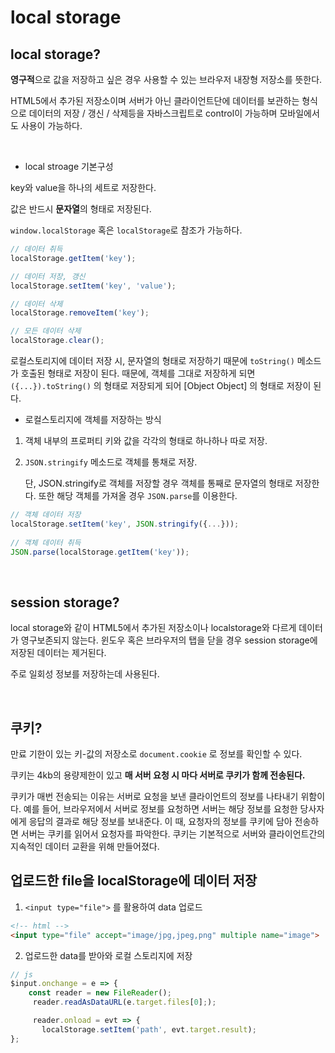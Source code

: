 # local storage



## local storage?

**영구적**으로 값을 저장하고 싶은 경우 사용할 수 있는 브라우저 내장형 저장소를 뜻한다.

HTML5에서 추가된 저장소이며 서버가 아닌 클라이언트단에 데이터를 보관하는 형식으로 데이터의 저장 / 갱신 / 삭제등을 자바스크립트로 control이 가능하며 모바일에서도 사용이 가능하다.

<br>

- local stroage 기본구성

key와 value을 하나의 세트로 저장한다.

값은 반드시 **문자열**의 형태로 저장된다.

`window.localStorage` 혹은 `localStorage`로 참조가 가능하다.

```js
// 데이터 취득
localStorage.getItem('key');

// 데이터 저장, 갱신
localStorage.setItem('key', 'value');

// 데이터 삭제
localStorage.removeItem('key');

// 모든 데이터 삭제
localStorage.clear();
```

로컬스토리지에 데이터 저장 시, 문자열의 형태로 저장하기 때문에 `toString()` 메소드가 호출된 형태로 저장이 된다. 때문에, 객체를 그대로 저장하게 되면 `({...}).toString()` 의 형태로 저장되게 되어 [Object Object] 의 형태로 저장이 된다.

- 로컬스토리지에 객체를 저장하는 방식

1. 객체 내부의 프로퍼티 키와 값을 각각의 형태로 하나하나 따로 저장. 

2. `JSON.stringify` 메소드로 객체를 통채로 저장.

   단,  JSON.stringify로 객체를 저장할 경우 객체를 통째로 문자열의 형태로 저장한다. 또한 해당 객체를 가져올 경우 `JSON.parse`를 이용한다.

```js
// 객체 데이터 저장
localStorage.setItem('key', JSON.stringify({...}));
                     
// 객체 데이터 취득
JSON.parse(localStorage.getItem('key'));
```

<br>

## session storage?

local storage와 같이 HTML5에서 추가된 저장소이나 localstorage와 다르게 데이터가 영구보존되지 않는다. 윈도우 혹은 브라우저의 탭을 닫을 경우 session storage에 저장된 데이터는 제거된다.

주로 일회성 정보를 저장하는데 사용된다.

<br>

## 쿠키?

만료 기한이 있는 키-값의 저장소로 `document.cookie` 로 정보를 확인할 수 있다.

쿠키는 4kb의 용량제한이 있고 <strong>매 서버 요청 시 마다 서버로 쿠키가 함께 전송된다.</strong> 

쿠키가 매번 전송되는 이유는 서버로 요청을 보낸 클라이언트의 정보를 나타내기 위함이다. 예를 들어, 브라우저에서 서버로 정보를 요청하면 서버는 해당 정보를 요청한 당사자에게 응답의 결과로 해당 정보를 보내준다. 이 때, 요청자의 정보를 쿠키에 담아 전송하면 서버는 쿠키를 읽어서 요청자를 파악한다. 쿠키는 기본적으로 서버와 클라이언트간의 지속적인 데이터 교환을 위해 만들어졌다. 



## 업로드한 file을 localStorage에 데이터 저장

1. `<input type="file">` 를 활용하여 data 업로드

```html
<!-- html -->
<input type="file" accept="image/jpg,jpeg,png" multiple name="image">
```

2. 업로드한 data를 받아와 로컬 스토리지에 저장

```js
// js
$input.onchange = e => {
	const reader = new FileReader();
     reader.readAsDataURL(e.target.files[0];);

     reader.onload = evt => {
       localStorage.setItem('path', evt.target.result);
};
```